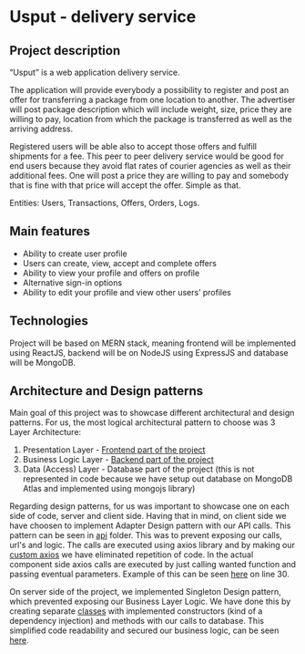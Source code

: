 # Usput - delivery service

## Project description

“Usput” is a web application delivery service.

The application will provide everybody a possibility to register and post an offer for transferring a
package from one location to another. The advertiser will post package description which will include
weight, size, price they are willing to pay, location from which the package is transferred as well as the
arriving address.

Registered users will be able also to accept those offers and fulfill shipments for a fee. This peer to
peer delivery service would be good for end users because they avoid flat rates of courier agencies as
well as their additional fees. One will post a price they are willing to pay and somebody that is fine
with that price will accept the offer. Simple as that.

Entities: Users, Transactions, Offers, Orders, Logs.

## Main features

- Ability to create user profile
- Users can create, view, accept and complete offers
- Ability to view your profile and offers on profile
- Alternative sign-in options
- Ability to edit your profile and view other users’ profiles

## Technologies

Project will be based on MERN stack, meaning frontend will be implemented using ReactJS, backend
will be on NodeJS using ExpressJS and database will be MongoDB.

## Architecture and Design patterns

Main goal of this project was to showcase different architectural and design patterns. For us, the most
logical architectural pattern to choose was 3 Layer Architecture:

1. Presentation Layer - [Frontend part of the project](./client)
2. Business Logic Layer - [Backend part of the project](./server)
3. Data (Access) Layer - Database part of the project (this is not represented in code because we have
   setup out database on MongoDB Atlas and implemented using mongojs library)

Regarding design patterns, for us was important to showcase one on each side of code, server and client side.
Having that in mind, on client side we have choosen to implement Adapter Design pattern with our API calls.
This pattern can be seen in [api](./client/src/api) folder. This was to prevent exposing our calls, url's and
logic. The calls are executed using axios library and by making our [custom axios](./client/src/api/customAxios.js)
we have eliminated repetition of code. In the actual component side axios calls are executed by just calling
wanted function and passing eventual parameters. Example of this can be seen [here](./client/src/pages/Profile/Profile.js)
on line 30.

On server side of the project, we implemented Singleton Design pattern, which prevented exposing our Business
Layer Logic. We have done this by creating separate [classes](./server/stores) with implemented constructors
(kind of a dependency injection) and methods with our calls to database. This simplified code readability and
secured our business logic, can be seen [here](./server/routes/member.js).
